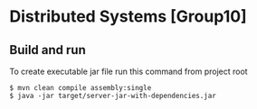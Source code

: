# Distributed Systems [Group10]

## Build and run
To create executable jar file run this command from project root
```
$ mvn clean compile assembly:single
$ java -jar target/server-jar-with-dependencies.jar
```
